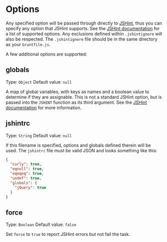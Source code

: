 # Options

Any specified option will be passed through directly to [JSHint][], thus you can specify any option that JSHint supports. See the [JSHint documentation][] for a list of supported options. Any exclusions defined within `.jshintignore` will also be respected. The `.jshintignore` file should be in the same directory as your `Gruntfile.js`.

[JSHint]: http://www.jshint.com/
[JSHint documentation]: http://www.jshint.com/docs/

A few additional options are supported:

## globals
Type: `Object`
Default value: `null`

A map of global variables, with keys as names and a boolean value to determine if they are assignable. This is not a standard JSHint option, but is passed into the `JSHINT` function as its third argument. See the [JSHint documentation][] for more information.

## jshintrc
Type: `String`
Default value: `null`

If this filename is specified, options and globals defined therein will be used. The `jshintrc` file must be valid JSON and looks something like this:

```json
{
  "curly": true,
  "eqnull": true,
  "eqeqeq": true,
  "undef": true,
  "globals": {
    "jQuery": true
  }
}
```

## force
Type: `Boolean`
Default value: `false`

Set `force` to `true` to report JSHint errors but not fail the task.
